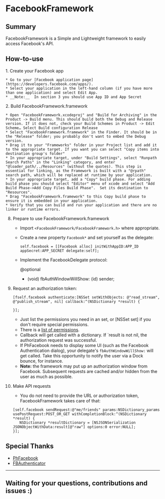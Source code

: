 FacebookFramework
=============================================================

Summary
-------

FacebookFramework is a Simple and Lightweight framework to easily access Facebook's API.

How-to-use
----------

1\.  Create your Facebook app
	
    * Go to your [Facebook application page](https://developers.facebook.com/apps/).
    * Select your application in the left-hand column (if you have more than one application) and select Edit App.
    * __Note:__  In section 3 you should use App ID and App Secret
	
2\.  Build FacebookFramework.framework

    * Open "FacebookFramework.xcodeproj" and "Build for Archiving" in the Product -> Build menu. This should build both the Debug and Release version. If it does not, check your Build Schemes in Product -> Edit Scheme… Select Build configuration Release
    * Select "FacebookFramework.framework" in the Finder. It should be in the "Release" folder; you probably don't want to embed the Debug version.
    * Drag it to your "Frameworks" folder in your Project list and add it to the appropriate target. If you want you can select "Copy items into destination group's folder"
    * In your appropriate target, under "Build Settings", select "Runpath Search Paths" in the "Linking" category, and enter "@loader_path/../Resources" (without the quotes). This step is essential for linking, as the Framework is built with a "@rpath" search path, which will be replaced at runtime by your application.
    * In your appropriate target, add a "Copy" build phase. For adding build phase you should select "Editor" menu of xcode and select "Add Build Phase->Add Copy Files Build Phase".  Set its destination to "Resources".
    * Drag "FacebookFramework.framework" to this Copy build phase to ensure it is embedded in your application.
    * Verify that you can build and run your application and there are no linker or runtime errors.

8.  Prepare to use FacebookFramework.framework

    * Import ```<FacebookFramework/FacebookFramework.h>``` where appropriate.
    * Create a new property `Facebook*` and set yourself as the delegate:
    	```
		self.facebook = [[Facebook alloc] initWithAppID:APP_ID appSecret:APP_SECRET delegate:self];
		```
    * Implement the FacebookDelegate protocol:

        @optional
        - (void) fbAuthWindowWillShow: (id) sender;

1.  Request an authorization token:

		
        [fself.facebook authenticate:[NSSet setWithObjects: @"read_stream", @"publish_stream", nil] callback:^(NSDictionary *result) {
        
        }];
        
        
    * Just list the permissions you need in an set, or [NSSet set] if you don't require special permissions.
    * There is a [list of permissions](http://developers.facebook.com/docs/authentication/permissions).
    * Callback will get called with a dictionary. If `result is not nil, the authorization request was successful.
    * If PhFacebook needs to display some UI (such as the Facebook Authentication dialog), your delegate's `fbAuthWindowWillShow:` will get called. Take this opportunity to notify the user via a Dock bounce, for instance.
    * __Note:__ the framework may put up an authorization window from Facebook. Subsequent requests are cached and/or hidden from the user as much as possible.

6.  Make API requests
    * You do not need to provide the URL or authorization token, FacebookFramework takes care of that:

	```    
	[self.facebook sendRequest:@"me/friends" params:NSDictionary_params usePostRequest:POST_OR_GET withCompletionBlock:^(NSDictionary *result) {
       NSDictionary *resultDictionary = [NSJSONSerialization JSONObjectWithData:result[@"raw"] options:0 error:NULL];			
    }];
	```

Special Thanks
--------------

* [PhFacebook](https://github.com/philippec/PhFacebook)
* [FBAuthenticator](https://github.com/jubishop/FBAuthenticator)

----
Waiting for your questions, contributions and issues :)
----
